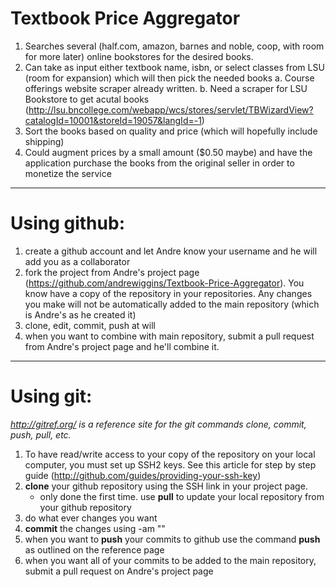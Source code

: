 Textbook Price Aggregator
=========================

1. Searches several (half.com, amazon, barnes and noble, coop, with room for more later) online bookstores for the desired books.
2. Can take as input either textbook name, isbn, or select classes from LSU (room for expansion) which will then pick the needed books
   a. Course offerings website scraper already written.
   b. Need a scraper for LSU Bookstore to get acutal books (http://lsu.bncollege.com/webapp/wcs/stores/servlet/TBWizardView?catalogId=10001&storeId=19057&langId=-1)
3. Sort the books based on quality and price (which will hopefully include shipping)
4. Could augment prices by a small amount ($0.50 maybe) and have the application purchase the books from the original seller in order to monetize the service

---

Using github:
=============
1. create a github account and let Andre know your username and he will add you as a collaborator
2. fork the project from Andre's project page (https://github.com/andrewiggins/Textbook-Price-Aggregator). You know have a copy of the repository in your repositories. Any changes you make will not be automatically added to the main repository (which is Andre's as he created it)
3. clone, edit, commit, push at will
4. when you want to combine with main repository, submit a pull request from Andre's project page and he'll combine it.

---

Using git:
==========
*http://gitref.org/ is a reference site for the git commands clone, commit, push, pull, etc.*

1. To have read/write access to your copy of the repository on your local computer, you must set up SSH2 keys. See this article for step by step guide (http://github.com/guides/providing-your-ssh-key)
2. **clone** your github repository using the SSH link in your project page.
   - only done the first time. use **pull** to update your local repository from your github repository
3. do what ever changes you want
4. **commit** the changes using -am "<insert commit message here about what you did>"
5. when you want to **push** your commits to github use the command **push** as outlined on the reference page
6. when you want all of your commits to be added to the main repository, submit a pull request on Andre's project page